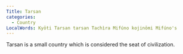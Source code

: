 ```yaml
---
Title: Tarsan
categories:
  - Country
LocalWords: Kyōti Tarsan tarsan Tachìra Mifúno kojinōmi Mifúno's
---
```


Tarsan is a small country which is considered the seat of civilization.
